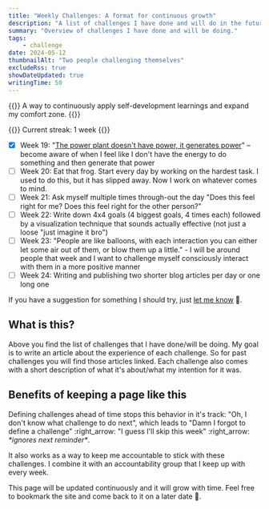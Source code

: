 ```yaml
---
title: "Weekly Challenges: A format for continuous growth"
description: "A list of challenges I have done and will do in the future. The motivation and effectiveness of weekly challenges is explained."
summary: "Overview of challenges I have done and will be doing."
tags:
    - challenge
date: 2024-05-12
thumbnailAlt: "Two people challenging themselves"
excludeRss: true
showDateUpdated: true
writingTime: 50
---
```


{{<lead>}}
A way to continuously apply self-development learnings and expand my comfort zone.
{{</lead>}}

{{<badge>}}
Current streak: 1 week
{{</badge>}}

- [x] Week 19: "[The power plant doesn't have power, it generates power](essay/power-plant)"
    – become aware of when I feel like I don't have the energy to do something and
    then generate that power
- [ ] Week 20: Eat that frog. Start every day by working on the hardest task. I
    used to do this, but it has slipped away. Now I work on whatever comes to mind.
- [ ] Week 21: Ask myself multiple times through-out the day
    "Does this feel right for me? Does this feel right for the other person?"
- [ ] Week 22: Write down 4x4 goals (4 biggest goals, 4 times each) followed by
    a visualization technique that sounds actually effective
    (not just a loose "just imagine it bro")
- [ ] Week 23: "People are like balloons, with each interaction you can either
    let some air out of them, or blow them up a little." - I will be around
    people that week and I want to challenge myself consciously interact with
    them in a more positive manner
- [ ] Week 24: Writing and publishing two shorter blog articles per day or one long one
<!-- - [ ] Week <++>: <++> -->

If you have a suggestion for something I should try,
just [let me know](mailto:challenge-suggestion@jneidel.com) :slightly_smiling_face:.

## What is this?

Above you find the list of challenges that I have done/will be doing.
My goal is to write an article about the experience of each challenge.
So for past challenges you will find those articles linked.
Each challenge also comes with a short description of what it's about/what my
intention for it was.

## Benefits of keeping a page like this

Defining challenges ahead of time stops this behavior in it's track:
"Oh, I don't know what challenge to do next", which leads to "Damn I forgot to
define a challenge" :right_arrow: "I guess I'll skip this week" :right_arrow:
_\*ignores next reminder\*_.

It also works as a way to keep me accountable to stick with these challenges.
I combine it with an accountability group that I keep up with every week.

This page will be updated continuously and it will grow with time.
Feel free to bookmark the site and come back to it on a later date
:slightly_smiling_face:.
